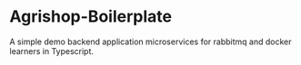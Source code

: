 # Agrishop-Boilerplate
A simple demo backend application microservices for rabbitmq and docker learners in Typescript. 
